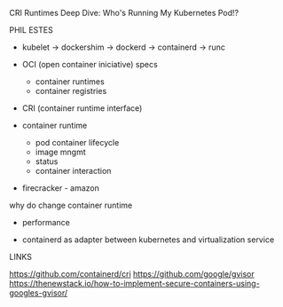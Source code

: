 CRI Runtimes Deep Dive: Who's Running My Kubernetes Pod!?

PHIL ESTES

- kubelet -> dockershim -> dockerd
                        -> containerd
                        -> runc

- OCI (open container iniciative) specs
    - container runtimes
    - container registries

- CRI (container runtime interface)

- container runtime
    - pod container lifecycle
    - image mngmt
    - status
    - container interaction

- firecracker - amazon

why do change container runtime
- performance

- containerd as adapter between kubernetes and virtualization service



LINKS

https://github.com/containerd/cri
https://github.com/google/gvisor
https://thenewstack.io/how-to-implement-secure-containers-using-googles-gvisor/
